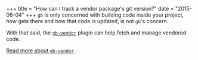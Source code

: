 +++
title = "How can I track a vendor package's git version?"
date = "2015-06-04"
+++
`gb` is only concerned with building code inside your project, how gets there and how that code is updated, is not `gb`'s concern.

With that said, the [`gb-vendor`](http://godoc.org/github.com/constabulary/gb/cmd/gb-vendor) plugin can help fetch and manage vendored code. 

[Read more about `gb-vendor`](http://getgb.io/news/gb-vendor-2015-05-26/).
